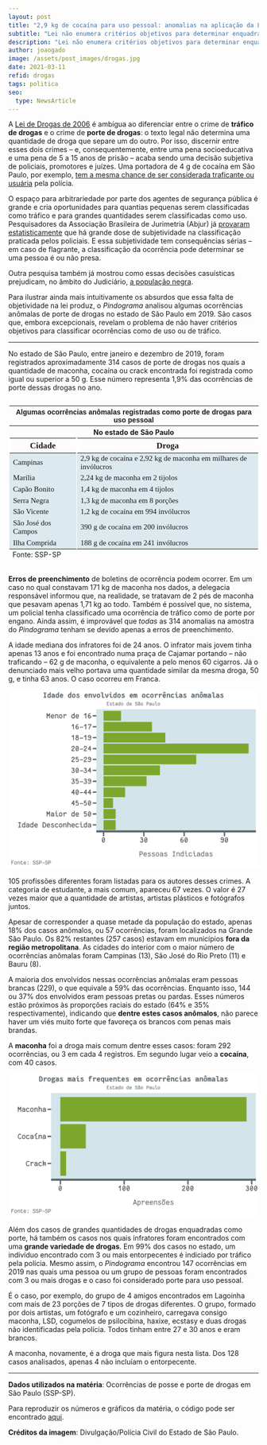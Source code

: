 ```yaml
---
layout: post
title: "2,9 kg de cocaína para uso pessoal: anomalias na aplicação da Lei de Drogas"
subtitle: "Lei não enumera critérios objetivos para determinar enquadramento em tráfico ou porte de drogas para uso pessoal"
description: "Lei não enumera critérios objetivos para determinar enquadramento em tráfico ou porte de drogas para uso pessoal"
author: joaogado
image: /assets/post_images/drogas.jpg
date: 2021-03-11
refid: drogas
tags: politica
seo:
  type: NewsArticle
---
```


<p>A <a href="http://www.planalto.gov.br/ccivil_03/_Ato2004-2006/2006/Lei/L11343.htm">Lei de Drogas de 2006</a> é ambígua ao diferenciar entre o crime de <strong>tráfico de drogas</strong> e o crime de <strong>porte de drogas</strong>: o texto legal não determina uma quantidade de droga que separe um do outro. Por isso, discernir entre esses dois crimes – e, consequentemente, entre uma pena socioeducativa e uma pena de 5 a 15 anos de prisão – acaba sendo uma decisão subjetiva de policiais, promotores e juízes. Uma portadora de 4 g de cocaína em São Paulo, por exemplo, <a href="https://www.estadao.com.br/infograficos/cidades,sem-lei-que-cite-quantidades-policia-da-destinos-diversos-a-flagrados-com-droga,977293">tem a mesma chance de ser considerada traficante ou usuária</a> pela polícia.</p>
<p>O espaço para arbitrariedade por parte dos agentes de segurança pública é grande e cria oportunidades para quantias pequenas serem classificadas como tráfico e para grandes quantidades serem classificadas como uso. Pesquisadores da Associação Brasileira de Jurimetria (Abjur) já <a href="https://abj.org.br/pdf/20190402_abj_criterios_objetivos.pdf">provaram estatisticamente</a> que há grande dose de subjetividade na classificação praticada pelos policiais. E essa subjetividade tem consequências sérias – em caso de flagrante, a classificação da ocorrência pode determinar se uma pessoa é ou não presa.</p>
<p>Outra pesquisa também já mostrou como essas decisões casuísticas prejudicam, no âmbito do Judiciário, <a href="https://apublica.org/2019/05/negros-sao-mais-condenados-por-trafico-e-com-menos-drogas-em-sao-paulo/">a população negra</a>.</p>
<p>Para ilustrar ainda mais intuitivamente os absurdos que essa falta de objetividade na lei produz, o <em>Pindograma</em> analisou algumas ocorrências anômalas de porte de drogas no estado de São Paulo em 2019. São casos que, embora excepcionais, revelam o problema de não haver critérios objetivos para classificar ocorrências como de uso ou de tráfico.</p>
<hr style="width: 100%;" />
<p>No estado de São Paulo, entre janeiro e dezembro de 2019, foram registrados aproximadamente 314 casos de porte de drogas nos quais a quantidade de maconha, cocaína ou crack encontrada foi registrada como igual ou superior a 50 g. Esse número representa 1,9% das ocorrências de porte dessas drogas no ano.</p>
<style>html {
  font-family: -apple-system, BlinkMacSystemFont, 'Segoe UI', Roboto, Oxygen, Ubuntu, Cantarell, 'Helvetica Neue', 'Fira Sans', 'Droid Sans', Arial, sans-serif;
}

#voqtzbmzkb .gt_table {
  display: table;
  border-collapse: collapse;
  margin-left: auto;
  margin-right: auto;
  color: #333333;
  font-size: 16px;
  font-weight: normal;
  font-style: normal;
  background-color: #FFFFFF;
  width: auto;
  border-top-style: solid;
  border-top-width: 0px;
  border-top-color: #ffffff;
  border-right-style: none;
  border-right-width: 2px;
  border-right-color: #D3D3D3;
  border-bottom-style: solid;
  border-bottom-width: 2px;
  border-bottom-color: #A8A8A8;
  border-left-style: none;
  border-left-width: 2px;
  border-left-color: #D3D3D3;
}

#voqtzbmzkb .gt_heading {
  background-color: #FFFFFF;
  text-align: center;
  border-bottom-color: #FFFFFF;
  border-left-style: none;
  border-left-width: 1px;
  border-left-color: #D3D3D3;
  border-right-style: none;
  border-right-width: 1px;
  border-right-color: #D3D3D3;
}

#voqtzbmzkb .gt_title {
  color: #333333;
  font-size: 125%;
  font-weight: initial;
  padding-top: 4px;
  padding-bottom: 4px;
  border-bottom-color: #FFFFFF;
  border-bottom-width: 0;
}

#voqtzbmzkb .gt_subtitle {
  color: #333333;
  font-size: 85%;
  font-weight: initial;
  padding-top: 0;
  padding-bottom: 4px;
  border-top-color: #FFFFFF;
  border-top-width: 0;
}

#voqtzbmzkb .gt_bottom_border {
  border-bottom-style: #ffffff;
  border-bottom-width: 2px;
  border-bottom-color: #D3D3D3;
}

#voqtzbmzkb .gt_col_headings {
  border-top-style: solid;
  border-top-width: 2px;
  border-top-color: #ffffff;
  border-bottom-style: solid;
  border-bottom-width: 2px;
  border-bottom-color: #ffffff;
  border-left-style: none;
  border-left-width: 1px;
  border-left-color: #D3D3D3;
  border-right-style: none;
  border-right-width: 1px;
  border-right-color: #D3D3D3;
}

#voqtzbmzkb .gt_col_heading {
  color: #FFFFFF;
  background-color: #d27103;
  font-size: 100%;
  font-weight: normal;
  text-transform: inherit;
  border-left-style: none;
  border-left-width: 1px;
  border-left-color: #D3D3D3;
  border-right-style: none;
  border-right-width: 1px;
  border-right-color: #D3D3D3;
  vertical-align: bottom;
  padding-top: 5px;
  padding-bottom: 6px;
  padding-left: 5px;
  padding-right: 5px;
  overflow-x: hidden;
}

#voqtzbmzkb .gt_column_spanner_outer {
  color: #FFFFFF;
  background-color: #d27103;
  font-size: 100%;
  font-weight: normal;
  text-transform: inherit;
  padding-top: 0;
  padding-bottom: 0;
  padding-left: 4px;
  padding-right: 4px;
}

#voqtzbmzkb .gt_column_spanner_outer:first-child {
  padding-left: 0;
}

#voqtzbmzkb .gt_column_spanner_outer:last-child {
  padding-right: 0;
}

#voqtzbmzkb .gt_column_spanner {
  border-bottom-style: solid;
  border-bottom-width: 2px;
  border-bottom-color: #ffffff;
  vertical-align: bottom;
  padding-top: 5px;
  padding-bottom: 6px;
  overflow-x: hidden;
  display: inline-block;
  width: 100%;
}

#voqtzbmzkb .gt_group_heading {
  padding: 8px;
  color: #333333;
  background-color: #FFFFFF;
  font-size: 100%;
  font-weight: initial;
  text-transform: inherit;
  border-top-style: solid;
  border-top-width: 2px;
  border-top-color: #D3D3D3;
  border-bottom-style: solid;
  border-bottom-width: 2px;
  border-bottom-color: #D3D3D3;
  border-left-style: none;
  border-left-width: 1px;
  border-left-color: #D3D3D3;
  border-right-style: none;
  border-right-width: 1px;
  border-right-color: #D3D3D3;
  vertical-align: middle;
}

#voqtzbmzkb .gt_empty_group_heading {
  padding: 0.5px;
  color: #333333;
  background-color: #FFFFFF;
  font-size: 100%;
  font-weight: initial;
  border-top-style: solid;
  border-top-width: 2px;
  border-top-color: #D3D3D3;
  border-bottom-style: solid;
  border-bottom-width: 2px;
  border-bottom-color: #D3D3D3;
  vertical-align: middle;
}

#voqtzbmzkb .gt_from_md > :first-child {
  margin-top: 0;
}

#voqtzbmzkb .gt_from_md > :last-child {
  margin-bottom: 0;
}

#voqtzbmzkb .gt_row {
  padding-top: 8px;
  padding-bottom: 8px;
  padding-left: 5px;
  padding-right: 5px;
  margin: 10px;
  border-top-style: solid;
  border-top-width: 1px;
  border-top-color: #ffffff;
  border-left-style: none;
  border-left-width: 2px;
  border-left-color: #ffffff;
  border-right-style: none;
  border-right-width: 2px;
  border-right-color: #ffffff;
  vertical-align: middle;
  overflow-x: hidden;
}

#voqtzbmzkb .gt_stub {
  color: #FFFFFF;
  background-color: #6c82a0;
  font-size: 100%;
  font-weight: initial;
  text-transform: inherit;
  border-right-style: solid;
  border-right-width: 2px;
  border-right-color: #ffffff;
  padding-left: 12px;
}

#voqtzbmzkb .gt_summary_row {
  color: #333333;
  background-color: #FFFFFF;
  text-transform: inherit;
  padding-top: 8px;
  padding-bottom: 8px;
  padding-left: 5px;
  padding-right: 5px;
}

#voqtzbmzkb .gt_first_summary_row {
  padding-top: 8px;
  padding-bottom: 8px;
  padding-left: 5px;
  padding-right: 5px;
  border-top-style: solid;
  border-top-width: 2px;
  border-top-color: #D3D3D3;
}

#voqtzbmzkb .gt_grand_summary_row {
  color: #333333;
  background-color: #FFFFFF;
  text-transform: inherit;
  padding-top: 8px;
  padding-bottom: 8px;
  padding-left: 5px;
  padding-right: 5px;
}

#voqtzbmzkb .gt_first_grand_summary_row {
  padding-top: 8px;
  padding-bottom: 8px;
  padding-left: 5px;
  padding-right: 5px;
  border-top-style: double;
  border-top-width: 6px;
  border-top-color: #D3D3D3;
}

#voqtzbmzkb .gt_striped {
  background-color: rgba(128, 128, 128, 0.05);
}

#voqtzbmzkb .gt_table_body {
  border-top-style: solid;
  border-top-width: 2px;
  border-top-color: #ffffff;
  border-bottom-style: solid;
  border-bottom-width: 2px;
  border-bottom-color: #ffffff;
}

#voqtzbmzkb .gt_footnotes {
  color: #333333;
  background-color: #FFFFFF;
  border-bottom-style: none;
  border-bottom-width: 2px;
  border-bottom-color: #D3D3D3;
  border-left-style: none;
  border-left-width: 2px;
  border-left-color: #D3D3D3;
  border-right-style: none;
  border-right-width: 2px;
  border-right-color: #D3D3D3;
}

#voqtzbmzkb .gt_footnote {
  margin: 0px;
  font-size: 90%;
  padding: 4px;
}

#voqtzbmzkb .gt_sourcenotes {
  color: #333333;
  background-color: #FFFFFF;
  border-bottom-style: none;
  border-bottom-width: 2px;
  border-bottom-color: #D3D3D3;
  border-left-style: none;
  border-left-width: 2px;
  border-left-color: #D3D3D3;
  border-right-style: none;
  border-right-width: 2px;
  border-right-color: #D3D3D3;
}

#voqtzbmzkb .gt_sourcenote {
  font-size: 90%;
  padding: 4px;
}

#voqtzbmzkb .gt_left {
  text-align: left;
}

#voqtzbmzkb .gt_center {
  text-align: center;
}

#voqtzbmzkb .gt_right {
  text-align: right;
  font-variant-numeric: tabular-nums;
}

#voqtzbmzkb .gt_font_normal {
  font-weight: normal;
}

#voqtzbmzkb .gt_font_bold {
  font-weight: bold;
}

#voqtzbmzkb .gt_font_italic {
  font-style: italic;
}

#voqtzbmzkb .gt_super {
  font-size: 65%;
}

#voqtzbmzkb .gt_footnote_marks {
  font-style: italic;
  font-size: 65%;
}
</style>
<div id="voqtzbmzkb" style="overflow-x:auto;overflow-y:auto;width:auto;height:auto;"><table class="gt_table">
  <thead class="gt_header">
    <tr>
      <th colspan="2" class="gt_heading gt_title gt_font_normal" style="font-family: Helvetica; font-weight: bold;">Algumas ocorrências anômalas registradas como porte de drogas para uso pessoal</th>
    </tr>
    <tr>
      <th colspan="2" class="gt_heading gt_subtitle gt_font_normal gt_bottom_border" style>No estado de São Paulo</th>
    </tr>
  </thead>
  <thead class="gt_col_headings">
    <tr>
      <th class="gt_col_heading gt_columns_bottom_border gt_left" rowspan="1" colspan="1" style="vertical-align:  middle border-left-width: 1.5px; border-left-style: solid; border-left-color: #ffffff; border-right-width: 1.5px; border-right-style: solid; border-right-color: #ffffff; font-family: Fantasque Sans Mono; font-size: 17px;">Cidade</th>
      <th class="gt_col_heading gt_columns_bottom_border gt_left" rowspan="1" colspan="1" style="vertical-align:  middle border-left-width: 1.5px; border-left-style: solid; border-left-color: #ffffff; border-right-width: 1.5px; border-right-style: solid; border-right-color: #ffffff; font-family: Fantasque Sans Mono; font-size: 17px;">Droga</th>
    </tr>
  </thead>
  <tbody class="gt_table_body">
    <tr>
      <td class="gt_row gt_left" style="font-family: Fantasque Sans Mono; font-size: 15px; background-color: #DCE9EF; border-left-width: 1.5px; border-left-style: solid; border-left-color: #ffffff; border-right-width: 1.5px; border-right-style: solid; border-right-color: #ffffff;">Campinas</td>
      <td class="gt_row gt_left" style="font-family: Fantasque Sans Mono; font-size: 15px; background-color: #DCE9EF; border-left-width: 1.5px; border-left-style: solid; border-left-color: #ffffff; border-right-width: 1.5px; border-right-style: solid; border-right-color: #ffffff;">2,9 kg de cocaína e 2,92 kg de maconha em milhares de invólucros</td>
    </tr>
    <tr>
      <td class="gt_row gt_left" style="font-family: Fantasque Sans Mono; font-size: 15px; background-color: #DCE9EF; border-left-width: 1.5px; border-left-style: solid; border-left-color: #ffffff; border-right-width: 1.5px; border-right-style: solid; border-right-color: #ffffff;">Marília</td>
      <td class="gt_row gt_left" style="font-family: Fantasque Sans Mono; font-size: 15px; background-color: #DCE9EF; border-left-width: 1.5px; border-left-style: solid; border-left-color: #ffffff; border-right-width: 1.5px; border-right-style: solid; border-right-color: #ffffff;">2,24 kg de maconha em 2 tijolos</td>
    </tr>
    <tr>
      <td class="gt_row gt_left" style="font-family: Fantasque Sans Mono; font-size: 15px; background-color: #DCE9EF; border-left-width: 1.5px; border-left-style: solid; border-left-color: #ffffff; border-right-width: 1.5px; border-right-style: solid; border-right-color: #ffffff;">Capão Bonito</td>
      <td class="gt_row gt_left" style="font-family: Fantasque Sans Mono; font-size: 15px; background-color: #DCE9EF; border-left-width: 1.5px; border-left-style: solid; border-left-color: #ffffff; border-right-width: 1.5px; border-right-style: solid; border-right-color: #ffffff;">1,4 kg de maconha em 4 tijolos</td>
    </tr>
    <tr>
      <td class="gt_row gt_left" style="font-family: Fantasque Sans Mono; font-size: 15px; background-color: #DCE9EF; border-left-width: 1.5px; border-left-style: solid; border-left-color: #ffffff; border-right-width: 1.5px; border-right-style: solid; border-right-color: #ffffff;">Serra Negra</td>
      <td class="gt_row gt_left" style="font-family: Fantasque Sans Mono; font-size: 15px; background-color: #DCE9EF; border-left-width: 1.5px; border-left-style: solid; border-left-color: #ffffff; border-right-width: 1.5px; border-right-style: solid; border-right-color: #ffffff;">1,3 kg de maconha em 8 porções</td>
    </tr>
    <tr>
      <td class="gt_row gt_left" style="font-family: Fantasque Sans Mono; font-size: 15px; background-color: #DCE9EF; border-left-width: 1.5px; border-left-style: solid; border-left-color: #ffffff; border-right-width: 1.5px; border-right-style: solid; border-right-color: #ffffff;">São Vicente</td>
      <td class="gt_row gt_left" style="font-family: Fantasque Sans Mono; font-size: 15px; background-color: #DCE9EF; border-left-width: 1.5px; border-left-style: solid; border-left-color: #ffffff; border-right-width: 1.5px; border-right-style: solid; border-right-color: #ffffff;">1,2 kg de cocaína em 994 invólucros</td>
    </tr>
    <tr>
      <td class="gt_row gt_left" style="font-family: Fantasque Sans Mono; font-size: 15px; background-color: #DCE9EF; border-left-width: 1.5px; border-left-style: solid; border-left-color: #ffffff; border-right-width: 1.5px; border-right-style: solid; border-right-color: #ffffff;">São José dos Campos</td>
      <td class="gt_row gt_left" style="font-family: Fantasque Sans Mono; font-size: 15px; background-color: #DCE9EF; border-left-width: 1.5px; border-left-style: solid; border-left-color: #ffffff; border-right-width: 1.5px; border-right-style: solid; border-right-color: #ffffff;">390 g de cocaína em 200 invólucros</td>
    </tr>
    <tr>
      <td class="gt_row gt_left" style="font-family: Fantasque Sans Mono; font-size: 15px; background-color: #DCE9EF; border-left-width: 1.5px; border-left-style: solid; border-left-color: #ffffff; border-right-width: 1.5px; border-right-style: solid; border-right-color: #ffffff;">Ilha Comprida</td>
      <td class="gt_row gt_left" style="font-family: Fantasque Sans Mono; font-size: 15px; background-color: #DCE9EF; border-left-width: 1.5px; border-left-style: solid; border-left-color: #ffffff; border-right-width: 1.5px; border-right-style: solid; border-right-color: #ffffff;">188 g de cocaína em 241 invólucros</td>
    </tr>
  </tbody>
  <tfoot class="gt_sourcenotes">
    <tr>
      <td class="gt_sourcenote" colspan="2">Fonte: SSP-SP</td>
    </tr>
  </tfoot>
  
</table></div>
<p><strong>Erros de preenchimento</strong> de boletins de ocorrência podem ocorrer. Em um caso no qual constavam 171 kg de maconha nos dados, a delegacia responsável informou que, na realidade, se tratavam de 2 pés de maconha que pesavam apenas 1,71 kg ao todo. Também é possível que, no sistema, um policial tenha classificado uma ocorrência de tráfico como de porte por engano. Ainda assim, é improvável que <em>todas</em> as 314 anomalias na amostra do <em>Pindograma</em> tenham se devido apenas a erros de preenchimento.</p>
<p>A idade mediana dos infratores foi de 24 anos. O infrator mais jovem tinha apenas 13 anos e foi encontrado numa praça de Cajamar portando – não traficando – 62 g de maconha, o equivalente a pelo menos 60 cigarros. Já o denunciado mais velho portava uma quantidade similar da mesma droga, 50 g, e tinha 63 anos. O caso ocorreu em Franca.</p>
<p><img src="/assets/post_images/Drogas_files/figure-html/unnamed-chunk-5-1.png" width="672" /></p>
<p>105 profissões diferentes foram listadas para os autores desses crimes. A categoria de estudante, a mais comum, apareceu 67 vezes. O valor é 27 vezes maior que a quantidade de artistas, artistas plásticos e fotógrafos juntos.</p>
<p>Apesar de corresponder a quase metade da população do estado, apenas 18% dos casos anômalos, ou 57 ocorrências, foram localizados na Grande São Paulo. Os 82% restantes (257 casos) estavam em municípios <strong>fora da região metropolitana</strong>. As cidades do interior com o maior número de ocorrências anômalas foram Campinas (13), São José do Rio Preto (11) e Bauru (8).</p>
<p>A maioria dos envolvidos nessas ocorrências anômalas eram pessoas brancas (229), o que equivale a 59% das ocorrências. Enquanto isso, 144 ou 37% dos envolvidos eram pessoas pretas ou pardas. Esses números estão próximos às proporções raciais do estado (64% e 35% respectivamente), indicando que <strong>dentre estes casos anômalos</strong>, não parece haver um viés muito forte que favoreça os brancos com penas mais brandas.</p>
<p>A <strong>maconha</strong> foi a droga mais comum dentre esses casos: foram 292 ocorrências, ou 3 em cada 4 registros. Em segundo lugar veio a <strong>cocaína</strong>, com 40 casos.</p>
<p><img src="/assets/post_images/Drogas_files/figure-html/unnamed-chunk-10-1.png" width="672" /></p>
<p>Além dos casos de grandes quantidades de drogas enquadradas como porte, há também os casos nos quais infratores foram encontrados com uma <strong>grande variedade de drogas</strong>. Em 99% dos casos no estado, um indivíduo encontrado com 3 ou mais entorpecentes é indiciado por tráfico pela polícia. Mesmo assim, o <em>Pindograma</em> encontrou 147 ocorrências em 2019 nas quais uma pessoa ou um grupo de pessoas foram encontrados com 3 ou mais drogas e o caso foi considerado porte para uso pessoal.</p>
<p>É o caso, por exemplo, do grupo de 4 amigos encontrados em Lagoinha com mais de 23 porções de 7 tipos de drogas diferentes. O grupo, formado por dois artistas, um fotógrafo e um cozinheiro, carregava consigo maconha, LSD, cogumelos de psilocibina, haxixe, ecstasy e duas drogas não identificadas pela polícia. Todos tinham entre 27 e 30 anos e eram brancos.</p>
<p>A maconha, novamente, é a droga que mais figura nesta lista. Dos 128 casos analisados, apenas 4 não incluíam o entorpecente.</p>
<hr style="width: 100%;" />
<p><strong>Dados utilizados na matéria</strong>: Ocorrências de posse e porte de drogas em São Paulo (SSP-SP).</p>
<p>Para reproduzir os números e gráficos da matéria, o código pode ser encontrado <a href="https://github.com/pindograma/materias/blob/master/2021-03-04-drogas/Drogas.Rmd">aqui</a>.</p>
<p><strong>Créditos da imagem</strong>: Divulgação/Polícia Civil do Estado de São Paulo.</p>
